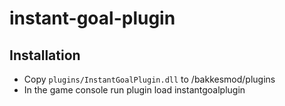 # instant-goal-plugin

## Installation

* Copy `plugins/InstantGoalPlugin.dll` to /bakkesmod/plugins  
* In the game console run plugin load instantgoalplugin
